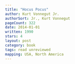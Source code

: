 ```yaml
---
title: "Hocus Pocus"
author: Kurt Vonnegut Jr.
authorSort: Jr., Kurt Vonnegut
pageCount: 322
date: 2014-01-01
written: 1990
stars: 4
layout: post
category: book
tags: read unreviewed
mapping: USA, North America
---
```

